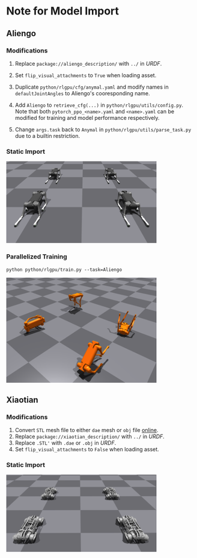 # Note for Model Import

## Aliengo

### Modifications
1. Replace `package://aliengo_description/` with `../` in *URDF*.

1. Set `flip_visual_attachments` to `True` when loading asset.

2. Duplicate `python/rlgpu/cfg/anymal.yaml` and modify names in `defaultJointAngles` to Aliengo's cooresponding name.

3. Add `Aliengo` to `retrieve_cfg(...)` in `python/rlgpu/utils/config.py`. Note that both `pytorch_ppo_<name>.yaml` and `<name>.yaml` can be modified for training and model performance respectively.

4. Change `args.task` back to `Anymal` in `python/rlgpu/utils/parse_task.py` due to a builtin restriction.

### Static Import

<img src="../images/aliengo_static.png" width=400>

### Parallelized Training

```shell
python python/rlgpu/train.py --task=Aliengo
```

<img src="../images/aliengo_train.png" width=400>


## Xiaotian

### Modifications
1. Convert `STL` mesh file to either `dae` mesh or `obj` file [online](https://anyconv.com/stl-to-dae-converter/).
1. Replace `package://xiaotian_description/` with `../` in *URDF*.
1. Replace `.STL'` with `.dae` or `.obj` in *URDF*.
1. Set `flip_visual_attachments` to `False` when loading asset.

### Static Import

<img src="../images/xiaotian_static.png" width=400>
